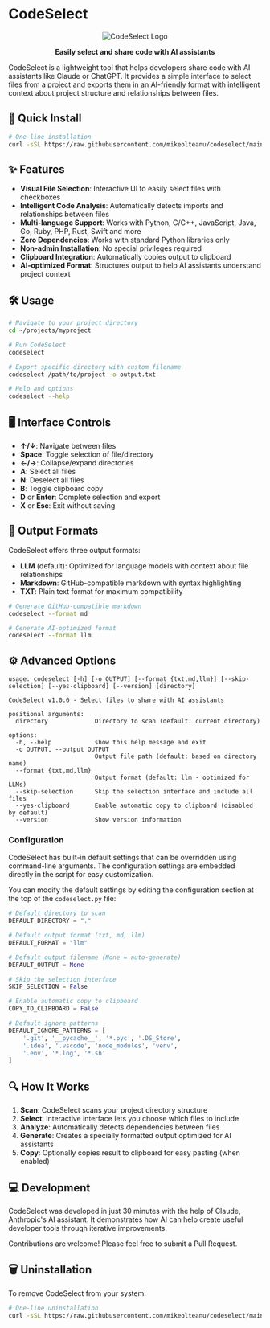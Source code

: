 # CodeSelect

<div align="center">

![CodeSelect Logo](https://img.shields.io/badge/CodeSelect-1.0.0-blue)

**Easily select and share code with AI assistants**

</div>

CodeSelect is a lightweight tool that helps developers share code with AI assistants like Claude or ChatGPT. It provides a simple interface to select files from a project and exports them in an AI-friendly format with intelligent context about project structure and relationships between files.

## 🚀 Quick Install

```bash
# One-line installation
curl -sSL https://raw.githubusercontent.com/mikeolteanu/codeselect/main/install.sh | bash
```

## ✨ Features

- **Visual File Selection**: Interactive UI to easily select files with checkboxes
- **Intelligent Code Analysis**: Automatically detects imports and relationships between files
- **Multi-language Support**: Works with Python, C/C++, JavaScript, Java, Go, Ruby, PHP, Rust, Swift and more
- **Zero Dependencies**: Works with standard Python libraries only
- **Non-admin Installation**: No special privileges required
- **Clipboard Integration**: Automatically copies output to clipboard
- **AI-optimized Format**: Structures output to help AI assistants understand project context

## 🛠️ Usage

```bash
# Navigate to your project directory
cd ~/projects/myproject

# Run CodeSelect
codeselect

# Export specific directory with custom filename
codeselect /path/to/project -o output.txt

# Help and options
codeselect --help
```

## 🖥️ Interface Controls

- **↑/↓**: Navigate between files
- **Space**: Toggle selection of file/directory
- **←/→**: Collapse/expand directories
- **A**: Select all files
- **N**: Deselect all files
- **B**: Toggle clipboard copy
- **D** or **Enter**: Complete selection and export
- **X** or **Esc**: Exit without saving

## 📄 Output Formats

CodeSelect offers three output formats:

- **LLM** (default): Optimized for language models with context about file relationships
- **Markdown**: GitHub-compatible markdown with syntax highlighting
- **TXT**: Plain text format for maximum compatibility

```bash
# Generate GitHub-compatible markdown
codeselect --format md

# Generate AI-optimized format
codeselect --format llm
```

## ⚙️ Advanced Options

```
usage: codeselect [-h] [-o OUTPUT] [--format {txt,md,llm}] [--skip-selection] [--yes-clipboard] [--version] [directory]

CodeSelect v1.0.0 - Select files to share with AI assistants

positional arguments:
  directory             Directory to scan (default: current directory)

options:
  -h, --help            show this help message and exit
  -o OUTPUT, --output OUTPUT
                        Output file path (default: based on directory name)
  --format {txt,md,llm}
                        Output format (default: llm - optimized for LLMs)
  --skip-selection      Skip the selection interface and include all files
  --yes-clipboard       Enable automatic copy to clipboard (disabled by default)
  --version             Show version information
```

### Configuration

CodeSelect has built-in default settings that can be overridden using command-line arguments. The configuration settings are embedded directly in the script for easy customization.

You can modify the default settings by editing the configuration section at the top of the `codeselect.py` file:

```python
# Default directory to scan
DEFAULT_DIRECTORY = "."

# Default output format (txt, md, llm)
DEFAULT_FORMAT = "llm"

# Default output filename (None = auto-generate)
DEFAULT_OUTPUT = None

# Skip the selection interface
SKIP_SELECTION = False

# Enable automatic copy to clipboard
COPY_TO_CLIPBOARD = False

# Default ignore patterns
DEFAULT_IGNORE_PATTERNS = [
    '.git', '__pycache__', '*.pyc', '.DS_Store', 
    '.idea', '.vscode', 'node_modules', 'venv',
    '.env', '*.log', '*.sh'
]
```

## 🔍 How It Works

1. **Scan**: CodeSelect scans your project directory structure
2. **Select**: Interactive interface lets you choose which files to include
3. **Analyze**: Automatically detects dependencies between files
4. **Generate**: Creates a specially formatted output optimized for AI assistants
5. **Copy**: Optionally copies result to clipboard for easy pasting (when enabled)

## 💻 Development

CodeSelect was developed in just 30 minutes with the help of Claude, Anthropic's AI assistant. It demonstrates how AI can help create useful developer tools through iterative improvements.

Contributions are welcome! Please feel free to submit a Pull Request.

## 🗑️ Uninstallation

To remove CodeSelect from your system:

```bash
# One-line uninstallation
curl -sSL https://raw.githubusercontent.com/mikeolteanu/codeselect/main/uninstall.sh | bash
